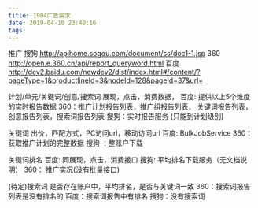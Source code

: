 ```yaml
---
title: 1904广告需求
date: 2019-04-10 23:40:16
tags:
---
```

推广
搜狗 http://apihome.sogou.com/document/ss/doc1-1.jsp
360 http://open.e.360.cn/api/report_queryword.html
百度 http://dev2.baidu.com/newdev2/dist/index.html#/content/?pageType=1&productlineId=3&nodeId=128&pageId=37&url=

计划/单元/关键词/创意/搜索词  展现，点击，消费数据，
百度:  提供以上5个维度的实时报告数据
360：推广计划报告列表，推广组报告列表， 关键词报告列表，创意报告列表，搜索词报告列表
搜狗：实时报告服务 (只能到计划级别)

关键词 出价，匹配方式，PC访问url，移动访问url
百度:  BulkJobService
360：获取推广计划的完整数据
搜狗 ：整账户下载

关键词排名
百度:  同展现，点击，消费接口
搜狗:   平均排名下载服务（无文档说明）
360： 推广实况(没有批量接口)

(待定)搜索词 是否存在账户中，平均排名，是否与关键词一致
360：搜索词报告列表是没有排名的
百度：搜索词报告中有排名
搜狗：没有搜索词